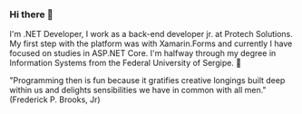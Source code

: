 ### Hi there 👋

I'm .NET Developer, I work as a back-end developer jr. at Protech Solutions. My first step with the platform was with Xamarin.Forms and currently I have focused on studies in ASP.NET Core. I'm halfway through my degree in Information Systems from the Federal University of Sergipe. 🚀 


"Programming then is fun because it gratifies creative longings built deep within us and delights sensibilities we have in common with all men." 
(Frederick P. Brooks, Jr)
